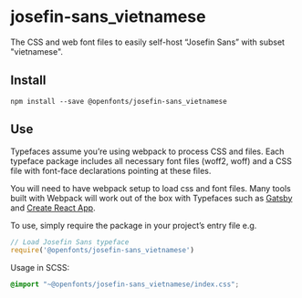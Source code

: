 
# josefin-sans_vietnamese

The CSS and web font files to easily self-host “Josefin Sans” with subset "vietnamese".

## Install

`npm install --save @openfonts/josefin-sans_vietnamese`

## Use

Typefaces assume you’re using webpack to process CSS and files. Each typeface
package includes all necessary font files (woff2, woff) and a CSS file with
font-face declarations pointing at these files.

You will need to have webpack setup to load css and font files. Many tools built
with Webpack will work out of the box with Typefaces such as [Gatsby](https://github.com/gatsbyjs/gatsby)
and [Create React App](https://github.com/facebookincubator/create-react-app).

To use, simply require the package in your project’s entry file e.g.

```javascript
// Load Josefin Sans typeface
require('@openfonts/josefin-sans_vietnamese')
```

Usage in SCSS:
```scss
@import "~@openfonts/josefin-sans_vietnamese/index.css";
```
